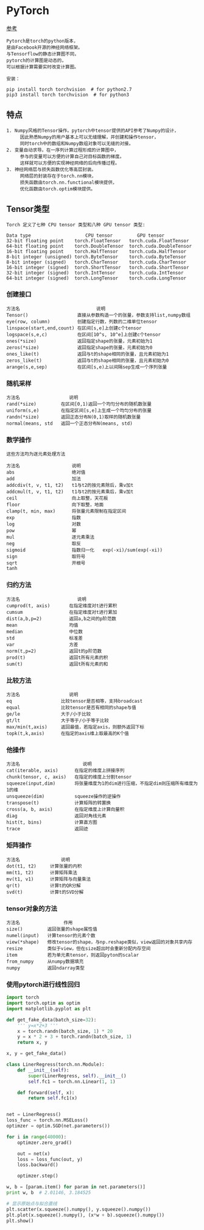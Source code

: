 # PyTorch
[参考](https://blog.csdn.net/zzulp/article/details/80573331)

    Pytorch是torch的python版本，
    是由Facebook开源的神经网络框架。
    与Tensorflow的静态计算图不同，
    pytorch的计算图是动态的，
    可以根据计算需要实时改变计算图。
    
    安装：
    
    pip install torch torchvision  # for python2.7
    pip3 install torch torchvision  # for python3
    
## 特点

    1. Numpy风格的Tensor操作。pytorch中tensor提供的API参考了Numpy的设计，
         因此熟悉Numpy的用户基本上可以无缝理解，并创建和操作tensor，
         同时torch中的数组和Numpy数组对象可以无缝的对接。
    2. 变量自动求导。在一序列计算过程形成的计算图中，
         参与的变量可以方便的计算自己对目标函数的梯度。
         这样就可以方便的实现神经网络的后向传播过程。
    3. 神经网络层与损失函数优化等高层封装。
         网络层的封装存在于torch.nn模块，
         损失函数由torch.nn.functional模块提供，
         优化函数由torch.optim模块提供。

## Tensor类型
    Torch 定义了七种 CPU tensor 类型和八种 GPU tensor 类型:

    Data type                    CPU tensor         GPU tensor
    32-bit floating point    torch.FloatTensor   torch.cuda.FloatTensor
    64-bit floating point    torch.DoubleTensor  torch.cuda.DoubleTensor
    16-bit floating point    torch.HalfTensor    torch.cuda.HalfTensor
    8-bit integer (unsigned) torch.ByteTensor    torch.cuda.ByteTensor
    8-bit integer (signed)   torch.CharTensor    torch.cuda.CharTensor
    16-bit integer (signed)  torch.ShortTensor   torch.cuda.ShortTensor
    32-bit integer (signed)  torch.IntTensor     torch.cuda.IntTensor
    64-bit integer (signed)  torch.LongTensor    torch.cuda.LongTensor
 ### 创建接口
    方法名                            说明
    Tensor()                  直接从参数构造一个的张量，参数支持list,numpy数组
    eye(row, column)          创建指定行数，列数的二维单位tensor
    linspace(start,end,count) 在区间[s,e]上创建c个tensor
    logspace(s,e,c)           在区间[10^s, 10^e]上创建c个tensor
    ones(*size)               返回指定shape的张量，元素初始为1
    zeros(*size)              返回指定shape的张量，元素初始为0
    ones_like(t)              返回与t的shape相同的张量，且元素初始为1
    zeros_like(t)             返回与t的shape相同的张量，且元素初始为0
    arange(s,e,sep)           在区间[s,e)上以间隔sep生成一个序列张量
    
###  随机采样
    方法名                  说明
    rand(*size)         在区间[0,1)返回一个均匀分布的随机数张量
    uniform(s,e)        在指定区间[s,e]上生成一个均匀分布的张量
    randn(*size)        返回正态分布N(0,1)取样的随机数张量
    normal(means, std   返回一个正态分布N(means, std)
 
    
### 数学操作
    这些方法均为逐元素处理方法

    方法名                   说明
    abs                     绝对值
    add                     加法
    addcdiv(t, v, t1, t2)   t1与t2的按元素除后，乘v加t
    addcmul(t, v, t1, t2)   t1与t2的按元素乘后，乘v加t
    ceil                    向上取整，天花板
    floor                   向下取整，地面
    clamp(t, min, max)      将张量元素限制在指定区间
    exp                     指数
    log                     对数
    pow                     幂
    mul                     逐元素乘法
    neg                     取反
    sigmoid                 指数归一化   exp(-xi)/sum(exp(-xi))
    sign                    取符号
    sqrt                    开根号
    tanh	
 
### 归约方法
    方法名                     说明
    cumprod(t, axis)       在指定维度对t进行累积
    cumsum                 在指定维度对t进行累加
    dist(a,b,p=2)          返回a,b之间的p阶范数
    mean                   均值
    median                 中位数
    std                    标准差
    var                    方差
    norm(t,p=2)            返回t的p阶范数
    prod(t)                返回t所有元素的积
    sum(t)                 返回t所有元素的和
    
### 比较方法
    方法名                  说明
    eq                  比较tensor是否相等，支持broadcast
    equal               比较tensor是否有相同的shape与值
    ge/le               大于/小于比较
    gt/lt               大于等于/小于等于比较
    max/min(t,axis)     返回最值，若指定axis，则额外返回下标
    topk(t,k,axis)      在指定的axis维上取最高的K个值
    
### 他操作
    方法名                       说明
    cat(iterable, axis)      在指定的维度上拼接序列
    chunk(tensor, c, axis)   在指定的维度上分割tensor
    squeeze(input,dim)       将张量维度为1的dim进行压缩，不指定dim则压缩所有维度为1的维
    unsqueeze(dim)           squeeze操作的逆操作
    transpose(t)             计算矩阵的转置换
    cross(a, b, axis)        在指定维度上计算向量积
    diag                     返回对角线元素
    hist(t, bins)            计算直方图
    trace                    返回迹

### 矩阵操作
    方法名               说明
    dot(t1, t2)     计算张量的内积
    mm(t1, t2)      计算矩阵乘法
    mv(t1, v1)      计算矩阵与向量乘法
    qr(t)           计算t的QR分解
    svd(t)          计算t的SVD分解
 
### tensor对象的方法
    方法名                作用
    size()         返回张量的shape属性值
    numel(input)   计算tensor的元素个数
    view(*shape)   修改tensor的shape，与np.reshape类似，view返回的对象共享内存
    resize         类似于view，但在size超出时会重新分配内存空间
    item           若为单元素tensor，则返回pyton的scalar
    from_numpy     从numpy数据填充
    numpy          返回ndarray类型

### 使用pytorch进行线性回归
```python
import torch
import torch.optim as optim
import matplotlib.pyplot as plt

def get_fake_data(batch_size=32):
    ''' y=x*2+3 '''
    x = torch.randn(batch_size, 1) * 20
    y = x * 2 + 3 + torch.randn(batch_size, 1)
    return x, y

x, y = get_fake_data()

class LinerRegress(torch.nn.Module):
    def __init__(self):
        super(LinerRegress, self).__init__()
        self.fc1 = torch.nn.Linear(1, 1)

    def forward(self, x):
        return self.fc1(x)


net = LinerRegress()
loss_func = torch.nn.MSELoss()
optimzer = optim.SGD(net.parameters())

for i in range(40000):
    optimzer.zero_grad()

    out = net(x)
    loss = loss_func(out, y)
    loss.backward()

    optimzer.step()

w, b = [param.item() for param in net.parameters()]
print w, b  # 2.01146, 3.184525

# 显示原始点与拟合直线
plt.scatter(x.squeeze().numpy(), y.squeeze().numpy())
plt.plot(x.squeeze().numpy(), (x*w + b).squeeze().numpy())
plt.show()
```
 
